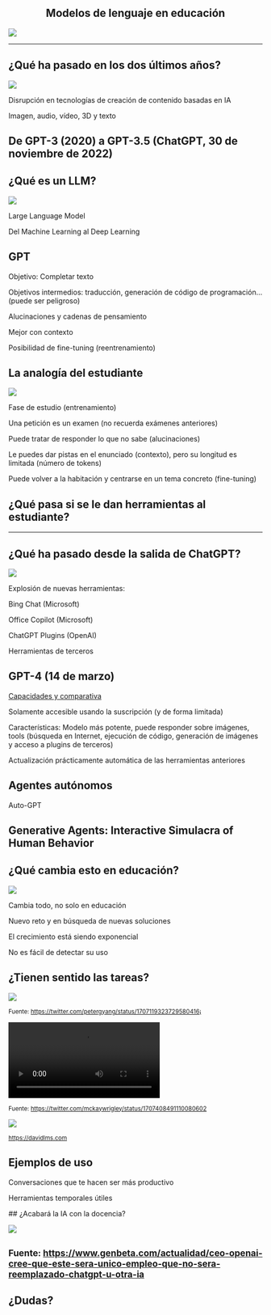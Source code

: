 <h2 class="r-fit-text" style="text-align: center"> Modelos de lenguaje en educación </h2>

<img class="r-stretch" style="text-align: center" src="../assets/cover.png">

---
## ¿Qué ha pasado en los dos últimos años?

<img class="r-stretch" style="text-align: center" src="../assets/generative-ai.png">


Disrupción en tecnologías de creación de contenido basadas en IA

Imagen, audio, vídeo, 3D y texto <!-- .element: class="fragment" -->

De GPT-3 (2020) a GPT-3.5 (ChatGPT, 30 de noviembre de 2022) <!-- .element: class="fragment" -->
---
## ¿Qué es un LLM?

<img class="r-stretch" style="text-align: center" src="../assets/babel.png">


Large Language Model

Del Machine Learning al Deep Learning <!-- .element: class="fragment" -->


## GPT

Objetivo: Completar texto <!-- .element: class="fragment" -->

Objetivos intermedios: traducción, generación de código de programación... (puede ser peligroso)<!-- .element: class="fragment" -->

Alucinaciones y cadenas de pensamiento <!-- .element: class="fragment" -->

Mejor con contexto <!-- .element: class="fragment" -->

Posibilidad de fine-tuning (reentrenamiento) <!-- .element: class="fragment" -->


## La analogía del estudiante

<img class="r-stretch" style="text-align: center" src="../assets/student.png">


Fase de estudio (entrenamiento)

Una petición es un examen (no recuerda exámenes anteriores) <!-- .element: class="fragment" -->

Puede tratar de responder lo que no sabe (alucinaciones) <!-- .element: class="fragment" -->

Le puedes dar pistas en el enunciado (contexto), pero su longitud es limitada (número de tokens) <!-- .element: class="fragment" -->

Puede volver a la habitación y centrarse en un tema concreto (fine-tuning) <!-- .element: class="fragment" -->


## ¿Qué pasa si se le dan herramientas al estudiante?
---
## ¿Qué ha pasado desde la salida de ChatGPT?

<img class="r-stretch" style="text-align: center" src="../assets/apps.png">


Explosión de nuevas herramientas:

Bing Chat (Microsoft) <!-- .element: class="fragment" -->

Office Copilot (Microsoft) <!-- .element: class="fragment" -->

ChatGPT Plugins (OpenAI) <!-- .element: class="fragment" -->

Herramientas de terceros <!-- .element: class="fragment" -->


## GPT-4 (14 de marzo)

[Capacidades y comparativa](https://openai.com/product/gpt-4) <!-- .element: class="fragment" -->

Solamente accesible usando la suscripción (y de forma limitada) <!-- .element: class="fragment" -->

Características: Modelo más potente, puede responder sobre imágenes, tools (búsqueda en Internet, ejecución de código, generación de imágenes y acceso a plugins de terceros)<!-- .element: class="fragment" -->

Actualización prácticamente automática de las herramientas anteriores <!-- .element: class="fragment" -->


## Agentes autónomos

Auto-GPT <!-- .element: class="fragment" -->

Generative Agents: Interactive Simulacra of Human Behavior <!-- .element: class="fragment" -->
---
## ¿Qué cambia esto en educación?

<img class="r-stretch" style="text-align: center" src="../assets/ai-education.png">


Cambia todo, no solo en educación

Nuevo reto y en búsqueda de nuevas soluciones <!-- .element: class="fragment" -->

El crecimiento está siendo exponencial <!-- .element: class="fragment" -->

No es fácil de detectar su uso <!-- .element: class="fragment" -->


## ¿Tienen sentido las tareas?

<img class="r-stretch" style="text-align: center" src="../assets/chatgpt-homework.jpeg">

<small>Fuente: https://twitter.com/petergyang/status/1707119323729580416¡</small>


<video width="300" src="../assets/chatgpt-cell.mp4" controls></video>

<small>Fuente: https://twitter.com/mckaywrigley/status/1707408491110080602</small>


<img class="r-stretch" style="text-align: center" src="../assets/blog.png">

<small>https://davidlms.com</small>


## Ejemplos de uso

Conversaciones que te hacen ser más productivo <!-- .element: class="fragment" -->

Herramientas temporales útiles <!-- .element: class="fragment" -->


## ¿Acabará la IA con la docencia?

<img class="r-stretch" style="text-align: center" src="../assets/sustituidos.png">

<small>Fuente: https://www.genbeta.com/actualidad/ceo-openai-cree-que-este-sera-unico-empleo-que-no-sera-reemplazado-chatgpt-u-otra-ia</small>
---
<!-- .slide: data-background-video="../assets/searching.mp4" data-background-opacity="0.6" data-background-video-loop data-background-video-muted-->
<!-- .slide: data-background-video="../assets/searching.mp4" data-background-opacity="0.6" data-background-video-loop data-background-video-muted-->

## ¿Dudas?
